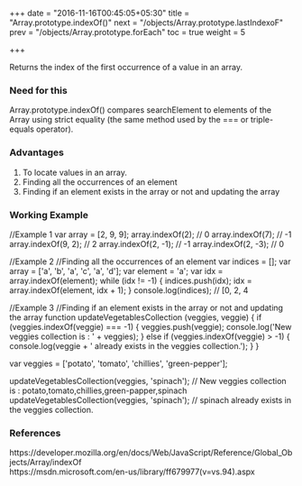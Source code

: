 +++
date = "2016-11-16T00:45:05+05:30"
title = "Array.prototype.indexOf()"
next = "/objects/Array.prototype.lastIndexoF"
prev = "/objects/Array.prototype.forEach"
toc = true
weight = 5

+++

Returns the index of the first occurrence of a value in an array.

<h3>Need for this</h3>
Array.prototype.indexOf() compares searchElement to elements of the Array using strict equality (the same method used by the === or triple-equals operator).

<h3>Advantages</h3>
<ol>
	<li>To locate values in an array.</li>
	<li>Finding all the occurrences of an element</li>
	<li>Finding if an element exists in the array or not and updating the array</li>
</ol>

<h3>Working Example</h3>

//Example 1
var array = [2, 9, 9];
array.indexOf(2);     // 0
array.indexOf(7);     // -1
array.indexOf(9, 2);  // 2
array.indexOf(2, -1); // -1
array.indexOf(2, -3); // 0

//Example 2
//Finding all the occurrences of an element
var indices = [];
var array = ['a', 'b', 'a', 'c', 'a', 'd'];
var element = 'a';
var idx = array.indexOf(element);
while (idx != -1) {
  indices.push(idx);
  idx = array.indexOf(element, idx + 1);
}
console.log(indices);
// [0, 2, 4

//Example 3
//Finding if an element exists in the array or not and updating the array
function updateVegetablesCollection (veggies, veggie) {
    if (veggies.indexOf(veggie) === -1) {
        veggies.push(veggie);
        console.log('New veggies collection is : ' + veggies);
    } else if (veggies.indexOf(veggie) > -1) {
        console.log(veggie + ' already exists in the veggies collection.');
    }
}

var veggies = ['potato', 'tomato', 'chillies', 'green-pepper'];

updateVegetablesCollection(veggies, 'spinach'); 
// New veggies collection is : potato,tomato,chillies,green-papper,spinach
updateVegetablesCollection(veggies, 'spinach'); 
// spinach already exists in the veggies collection.

<h3>References</h3>
https://developer.mozilla.org/en/docs/Web/JavaScript/Reference/Global_Objects/Array/indexOf
<br>
https://msdn.microsoft.com/en-us/library/ff679977(v=vs.94).aspx
